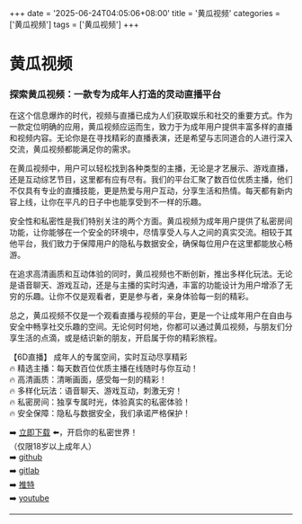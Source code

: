 +++
date = '2025-06-24T04:05:06+08:00'
title = '黄瓜视频'
categories = ['黄瓜视频']
tags = ['黄瓜视频']
+++

# 黄瓜视频

### 探索黄瓜视频：一款专为成年人打造的灵动直播平台

在这个信息爆炸的时代，视频与直播已成为人们获取娱乐和社交的重要方式。作为一款定位明确的应用，黄瓜视频应运而生，致力于为成年用户提供丰富多样的直播和视频内容。无论你是在寻找精彩的直播表演，还是希望与志同道合的人进行深入交流，黄瓜视频都能满足你的需求。

在黄瓜视频中，用户可以轻松找到各种类型的主播，无论是才艺展示、游戏直播，还是互动综艺节目，这里都有应有尽有。我们的平台汇聚了数百位优质主播，他们不仅具有专业的直播技能，更是热爱与用户互动，分享生活和热情。每天都有新内容上线，让你在平凡的日子中也能享受到不一样的乐趣。

安全性和私密性是我们特别关注的两个方面。黄瓜视频为成年用户提供了私密房间功能，让你能够在一个安全的环境中，尽情享受人与人之间的真实交流。相较于其他平台，我们致力于保障用户的隐私与数据安全，确保每位用户在这里都能放心畅游。

在追求高清画质和互动体验的同时，黄瓜视频也不断创新，推出多样化玩法。无论是语音聊天、游戏互动，还是与主播的实时沟通，丰富的功能设计为用户增添了无穷的乐趣。让你不仅是观看者，更是参与者，亲身体验每一刻的精彩。

总之，黄瓜视频不仅是一个观看直播与视频的平台，更是一个让成年用户在自由与安全中畅享社交乐趣的空间。无论何时何地，你都可以通过黄瓜视频，与朋友们分享生活的点滴，或是结识新的朋友，开启属于你的精彩旅程。

【6D直播】
成年人的专属空间，实时互动尽享精彩  
🔥 精选主播：每天数百位优质主播在线随时与你互动！  
🔥 高清画质：清晰画面，感受每一刻的精彩！  
🔥 多样化玩法：语音聊天、游戏互动，刺激无穷！  
🔥 私密房间：独享专属时光，体验真实的私密体验！  
🔥 安全保障：隐私与数据安全，我们承诺严格保护！  

➡️ [立即下载](https://down123.s3.ap-east-1.amazonaws.com/down/down.html?channelCode=blog) ⬅️，开启你的私密世界！  
（仅限18岁以上成年人）  
➡️ [github](https://aldult-live.github.io/)  
➡️ [gitlab](https://seo-09598d.gitlab.io/)  
➡️ [推特](https://x.com/wegame33)  
➡️ [youtube](https://www.youtube.com/@6Dlive)  

---
